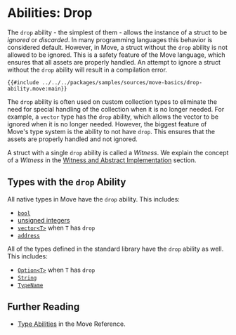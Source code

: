 # Abilities: Drop

<!-- TODO: reiterate, given that we introduce abilities one by one -->

<!-- TODO:

- introduce abilities first
- mention them all
- then do one by one

consistency: we / I / you ?
who is we? I am alone, there's no one else here


-->

<!--

// Shall we only talk about `drop` ?
// So that we don't explain scopes and `copy` / `move` semantics just yet?

Chapter: Basic Syntax
Goal: Introduce Copy and Drop abilities of Move. Follows the `struct` section
Notes:
    - compare them to primitive types introduces before;
    - what is an ability without drop
    - drop is not necessary for unpacking
    - make a joke about a bacteria pattern in the code
    - mention that a struct with only `drop` ability is called a Witness
    - mention that a struct without abilities is called a Hot Potato
    - mention that there are two more abilities which are covered in a later chapter

Links:
    - language reference (abilities)
    - authorization patterns (or witness)
    - hot potato pattern
    - key and store abilities (later chapter)

 -->

The `drop` ability - the simplest of them - allows the instance of a struct to be _ignored_ or
_discarded_. In many programming languages this behavior is considered default. However, in Move, a
struct without the `drop` ability is not allowed to be ignored. This is a safety feature of the Move
language, which ensures that all assets are properly handled. An attempt to ignore a struct without
the `drop` ability will result in a compilation error.

```move
{{#include ../../../packages/samples/sources/move-basics/drop-ability.move:main}}
```

The `drop` ability is often used on custom collection types to eliminate the need for special
handling of the collection when it is no longer needed. For example, a `vector` type has the `drop`
ability, which allows the vector to be ignored when it is no longer needed. However, the biggest
feature of Move's type system is the ability to not have `drop`. This ensures that the assets are
properly handled and not ignored.

A struct with a single `drop` ability is called a _Witness_. We explain the concept of a _Witness_
in the [Witness and Abstract Implementation](./../programmability/witness-pattern.md) section.

## Types with the `drop` Ability

All native types in Move have the `drop` ability. This includes:

- [`bool`](./../move-basics/primitive-types.md#booleans)
- [unsigned integers](./../move-basics/primitive-types.md#integer-types)
- [`vector<T>`](./../move-basics/vector.md) when `T` has `drop`
- [`address`](./../move-basics/address.md)

All of the types defined in the standard library have the `drop` ability as well. This includes:

- [`Option<T>`](./../move-basics/option.md) when `T` has `drop`
- [`String`](./../move-basics/string.md)
- [`TypeName`](./../move-basics/type-reflection.md#typename)

## Further Reading

- [Type Abilities](/reference/abilities.html) in the Move Reference.

